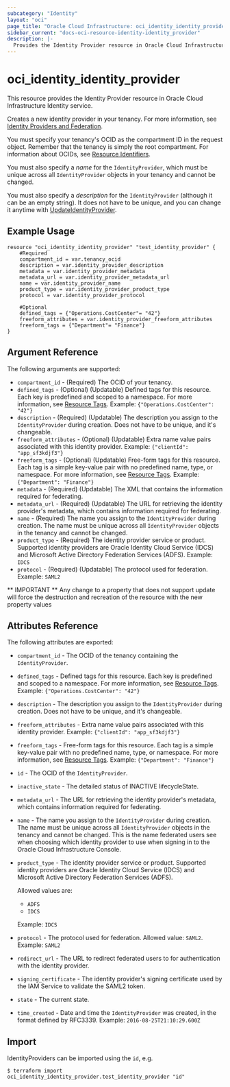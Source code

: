 ```yaml
---
subcategory: "Identity"
layout: "oci"
page_title: "Oracle Cloud Infrastructure: oci_identity_identity_provider"
sidebar_current: "docs-oci-resource-identity-identity_provider"
description: |-
  Provides the Identity Provider resource in Oracle Cloud Infrastructure Identity service
---
```


# oci_identity_identity_provider
This resource provides the Identity Provider resource in Oracle Cloud Infrastructure Identity service.

Creates a new identity provider in your tenancy. For more information, see
[Identity Providers and Federation](https://docs.cloud.oracle.com/iaas/Content/Identity/Concepts/federation.htm).

You must specify your tenancy's OCID as the compartment ID in the request object.
Remember that the tenancy is simply the root compartment. For information about
OCIDs, see [Resource Identifiers](https://docs.cloud.oracle.com/iaas/Content/General/Concepts/identifiers.htm).

You must also specify a *name* for the `IdentityProvider`, which must be unique
across all `IdentityProvider` objects in your tenancy and cannot be changed.

You must also specify a *description* for the `IdentityProvider` (although
it can be an empty string). It does not have to be unique, and you can change
it anytime with
[UpdateIdentityProvider](https://docs.cloud.oracle.com/iaas/api/#/en/identity/20160918/IdentityProvider/UpdateIdentityProvider).


## Example Usage

```hcl
resource "oci_identity_identity_provider" "test_identity_provider" {
	#Required
	compartment_id = var.tenancy_ocid
	description = var.identity_provider_description
	metadata = var.identity_provider_metadata
	metadata_url = var.identity_provider_metadata_url
	name = var.identity_provider_name
	product_type = var.identity_provider_product_type
	protocol = var.identity_provider_protocol

	#Optional
	defined_tags = {"Operations.CostCenter"= "42"}
	freeform_attributes = var.identity_provider_freeform_attributes
	freeform_tags = {"Department"= "Finance"}
}
```

## Argument Reference

The following arguments are supported:

* `compartment_id` - (Required) The OCID of your tenancy.
* `defined_tags` - (Optional) (Updatable) Defined tags for this resource. Each key is predefined and scoped to a namespace. For more information, see [Resource Tags](https://docs.cloud.oracle.com/iaas/Content/General/Concepts/resourcetags.htm). Example: `{"Operations.CostCenter": "42"}` 
* `description` - (Required) (Updatable) The description you assign to the `IdentityProvider` during creation. Does not have to be unique, and it's changeable. 
* `freeform_attributes` - (Optional) (Updatable) Extra name value pairs associated with this identity provider. Example: `{"clientId": "app_sf3kdjf3"}` 
* `freeform_tags` - (Optional) (Updatable) Free-form tags for this resource. Each tag is a simple key-value pair with no predefined name, type, or namespace. For more information, see [Resource Tags](https://docs.cloud.oracle.com/iaas/Content/General/Concepts/resourcetags.htm). Example: `{"Department": "Finance"}` 
* `metadata` - (Required) (Updatable) The XML that contains the information required for federating. 
* `metadata_url` - (Required) (Updatable) The URL for retrieving the identity provider's metadata, which contains information required for federating. 
* `name` - (Required) The name you assign to the `IdentityProvider` during creation. The name must be unique across all `IdentityProvider` objects in the tenancy and cannot be changed. 
* `product_type` - (Required) The identity provider service or product. Supported identity providers are Oracle Identity Cloud Service (IDCS) and Microsoft Active Directory Federation Services (ADFS).  Example: `IDCS` 
* `protocol` - (Required) (Updatable) The protocol used for federation.  Example: `SAML2` 


** IMPORTANT **
Any change to a property that does not support update will force the destruction and recreation of the resource with the new property values

## Attributes Reference

The following attributes are exported:

* `compartment_id` - The OCID of the tenancy containing the `IdentityProvider`.
* `defined_tags` - Defined tags for this resource. Each key is predefined and scoped to a namespace. For more information, see [Resource Tags](https://docs.cloud.oracle.com/iaas/Content/General/Concepts/resourcetags.htm). Example: `{"Operations.CostCenter": "42"}` 
* `description` - The description you assign to the `IdentityProvider` during creation. Does not have to be unique, and it's changeable. 
* `freeform_attributes` - Extra name value pairs associated with this identity provider. Example: `{"clientId": "app_sf3kdjf3"}` 
* `freeform_tags` - Free-form tags for this resource. Each tag is a simple key-value pair with no predefined name, type, or namespace. For more information, see [Resource Tags](https://docs.cloud.oracle.com/iaas/Content/General/Concepts/resourcetags.htm). Example: `{"Department": "Finance"}` 
* `id` - The OCID of the `IdentityProvider`.
* `inactive_state` - The detailed status of INACTIVE lifecycleState.
* `metadata_url` - The URL for retrieving the identity provider's metadata, which contains information required for federating. 
* `name` - The name you assign to the `IdentityProvider` during creation. The name must be unique across all `IdentityProvider` objects in the tenancy and cannot be changed. This is the name federated users see when choosing which identity provider to use when signing in to the Oracle Cloud Infrastructure Console. 
* `product_type` - The identity provider service or product. Supported identity providers are Oracle Identity Cloud Service (IDCS) and Microsoft Active Directory Federation Services (ADFS).

	Allowed values are:
	* `ADFS`
	* `IDCS`

	Example: `IDCS` 
* `protocol` - The protocol used for federation. Allowed value: `SAML2`.  Example: `SAML2` 
* `redirect_url` - The URL to redirect federated users to for authentication with the identity provider. 
* `signing_certificate` - The identity provider's signing certificate used by the IAM Service to validate the SAML2 token. 
* `state` - The current state.
* `time_created` - Date and time the `IdentityProvider` was created, in the format defined by RFC3339.  Example: `2016-08-25T21:10:29.600Z` 

## Import

IdentityProviders can be imported using the `id`, e.g.

```
$ terraform import oci_identity_identity_provider.test_identity_provider "id"
```

